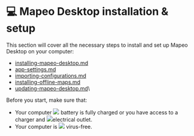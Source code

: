 # 💻 Mapeo Desktop installation & setup

This section will cover all the necessary steps to install and set up Mapeo Desktop on your computer:

* [installing-mapeo-desktop.md](installing-mapeo-desktop.md "mention")
* [app-settings.md](app-settings.md "mention")
* [importing-configurations.md](importing-configurations.md "mention")
* [installing-offline-maps.md](installing-offline-maps.md "mention")
* [updating-mapeo-desktop.md](updating-mapeo-desktop.md "mention")\


Before you start, make sure that:

* Your computer ![](../../.gitbook/assets/Battery\_icon.png) battery is fully charged or you have access to a charger and  ![](../../.gitbook/assets/plug.png)electrical outlet.
* Your computer is ![](../../.gitbook/assets/virus\_free\_bug\_free\_icon.png) virus-free.


